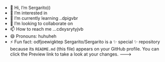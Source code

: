 - 👋 Hi, I’m Sergarito))
- 👀 I’m interested in 
- 🌱 I’m currently learning ..dpigvbr
- 💞️ I’m looking to collaborate on 
- 📫 How to reach me ...cdxysrytyjvb
- 😄 Pronouns: huhuheh
- ⚡ Fun fact: odfjoewigktep
Sergarito/Sergarito is a ✨ special ✨ repository because its `README.md` (this file) appears on your GitHub profile.
You can click the Preview link to take a look at your changes.
--->

